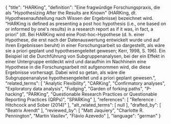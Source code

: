 {
    "title": "HARKing",
    "definition": "Eine fragwürdige Forschungspraxis, die als \"Hypothesizing After the Results are Known\" (HARKing, dt. Hypothesenaufstellung nach Wissen der Ergebnisse) bezeichnet wird. “HARKing is defined as presenting a post hoc hypothesis (i.e., one based on or informed by one's results) in a research report as if it was, in fact, a priori” (dt. Bei HARKing wird eine Post-hoc-Hypothese (d. h. einer Hypothese, die erst nach der Datenauswertung entwickelt wurde und auf ihren Ergebnissen beruht) in einer Forschungsarbeit so dargestellt, als wäre sie a priori geplant und hypothesengeleitet gewesen; Kerr, 1998, S. 196). Ein Beispiel ist die Durchführung von Subgruppenanalysen, bei der ein Effekt in einer Untergruppe entdeckt wird und daraufhin im Nachhinein eine Hypothese in die Forschungsarbeit mit aufgenommen wird, die diese Ergebnisse vorhersagt. Dabei wird so getan, als wäre die Subgruppenanalyse hypothesengeleitet und a priori geplant gewesen.",
    "related_terms": [
        "Analytic Flexibility",
        "CARKing",
        "Confirmatory analyses",
        "Exploratory data analysis",
        "Fudging",
        "Garden of forking paths",
        "P-hacking",
        "PARKing",
        "Questionable Research Practices or Questionable Reporting Practices (QRPs)",
        "SPARKing"
    ],
    "references": [
        "Reference : Hitchcock and Sober (2014)"
    ],
    "alt_related_terms": [
        null
    ],
    "drafted_by": [
        "Beatrix Arendt"
    ],
    "reviewed_by": [
        "Matt Jaquiery",
        "Charlotte R. Pennington",
        "Martin Vasilev",
        "Flávio Azevedo"
    ],
    "language": "german"
}